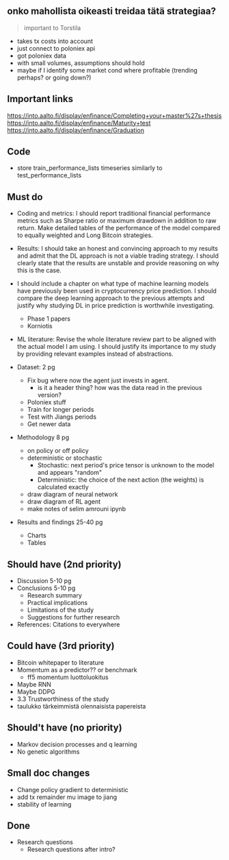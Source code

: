 ## onko mahollista oikeasti treidaa tätä strategiaa?
> important to Torstila

* takes tx costs into account
* just connect to poloniex api
* got poloniex data
* with small volumes, assumptions should hold
* maybe if I identify some market cond where profitable (trending perhaps? or going down?)


## Important links
https://into.aalto.fi/display/enfinance/Completing+your+master%27s+thesis
https://into.aalto.fi/display/enfinance/Maturity+test
https://into.aalto.fi/display/enfinance/Graduation


## Code
* store train_performance_lists timeseries similarly to test_performance_lists


## Must do

* Coding and metrics: I should report traditional financial performance metrics such as Sharpe ratio or maximum drawdown in addition to raw return. Make detailed tables of the performance of the model compared to equally weighted and Long Bitcoin strategies.

* Results: I should take an honest and convincing approach to my results and admit that the DL approach is not a viable trading strategy. I should clearly state that the results are unstable and provide reasoning on why this is the case.

* I should include a chapter on what type of machine learning models have previously been used in cryptocurrency price prediction. I should compare the deep learning approach to the previous attempts and justify why studying DL in price prediction is worthwhile investigating.
    * Phase 1 papers
    * Korniotis

* ML literature: Revise the whole literature review part to be aligned with the actual model I am using. I should justify its importance to my study by providing relevant examples instead of abstractions.



* Dataset: 2 pg
    * Fix bug where now the agent just invests in agent.
        * is it a header thing? how was the data read in the previous version?
    * Poloniex stuff
    * Train for longer periods
    * Test with Jiangs periods
    * Get newer data
* Methodology 8 pg
    * on policy or off policy
    * deterministic or stochastic
        * Stochastic: next period's price tensor is unknown to the model and appears "random"
        * Deterministic: the choice of the next action (the weights) is calculated exactly
    * draw diagram of neural network
    * draw diagram of RL agent
    * make notes of selim amrouni ipynb
* Results and findings 25-40 pg
    * Charts
    * Tables

## Should have (2nd priority)
* Discussion 5-10 pg
* Conclusions 5-10 pg
    * Research summary
    * Practical implications
    * Limitations of the study
    * Suggestions for further research
* References: Citations to everywhere

## Could have (3rd priority)
* Bitcoin whitepaper to literature
* Momentum as a predictor?? or benchmark
    * ff5 momentum luottoluokitus
* Maybe RNN
* Maybe DDPG
* 3.3 Trustworthiness of the study
* taulukko tärkeimmistä olennaisista papereista


## Should't have (no priority)
* Markov decision processes and q learning
* No genetic algorithms


## Small doc changes
* Change policy gradient to deterministic
* add tx remainder mu image to jiang
* stability of learning

## Done
* Research questions
    * Research questions after intro?